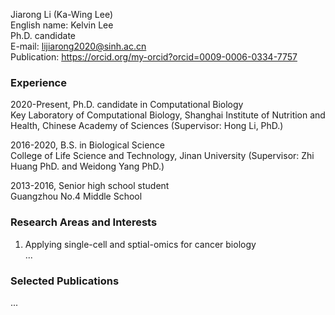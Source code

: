 Jiarong Li (Ka-Wing Lee)  
English name: Kelvin Lee  
Ph.D. candidate  
E-mail: lijiarong2020@sinh.ac.cn  
Publication: https://orcid.org/my-orcid?orcid=0009-0006-0334-7757  

### Experience  

2020-Present, Ph.D. candidate in Computational Biology  
Key Laboratory of Computational Biology, Shanghai Institute of Nutrition and Health, Chinese Academy of Sciences (Supervisor: Hong Li, PhD.)  

2016-2020, B.S. in Biological Science  
College of Life Science and Technology, Jinan University (Supervisor: Zhi Huang PhD. and Weidong Yang PhD.)  

2013-2016, Senior high school student  
Guangzhou No.4 Middle School  

### Research Areas and Interests  
1. Applying single-cell and sptial-omics for cancer biology  
...  

### Selected Publications  

...  
